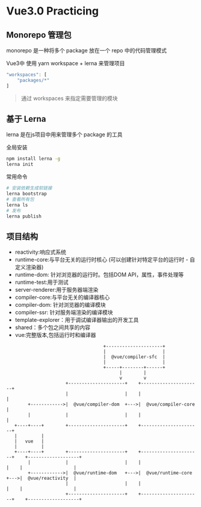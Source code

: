 # Vue3.0 Practicing

## Monorepo 管理包

monorepo 是一种将多个 package 放在一个 repo 中的代码管理模式

Vue3中 使用 yarn workspace + lerna 来管理项目

```js
"workspaces": [
    "packages/*"
]
```

> 通过 workspaces 来指定需要管理的模块

## 基于 Lerna 

lerna 是在js项目中用来管理多个 package 的工具

全局安装

```bash
npm install lerna -g
lerna init
```

常用命令

```bash
# 安装依赖生成软链接
lerna bootstrap
# 查看所有包
lerna ls
# 发布
lerna publish
```

## 项目结构

* reactivity:响应式系统
* runtime-core:与平台无关的运行时核心 (可以创建针对特定平台的运行时 - 自定义渲染器)
* runtime-dom: 针对浏览器的运行时。包括DOM API，属性，事件处理等
* runtime-test:用于测试
* server-renderer:用于服务器端渲染
* compiler-core:与平台无关的编译器核心
* compiler-dom: 针对浏览器的编译模块
* compiler-ssr: 针对服务端渲染的编译模块
* template-explorer：用于调试编译器输出的开发工具
* shared：多个包之间共享的内容
* vue:完整版本,包括运行时和编译器

```shell
                                    +---------------------+
                                    |                     |
                                    |  @vue/compiler-sfc  |
                                    |                     |
                                    +-----+--------+------+
                                          |        |
                                          v        v
                      +---------------------+    +----------------------+
                      |                     |    |                      |
        +------------>|  @vue/compiler-dom  +--->|  @vue/compiler-core  |
        |             |                     |    |                      |
   +----+----+        +---------------------+    +----------------------+
   |         |
   |   vue   |
   |         |
   +----+----+        +---------------------+    +----------------------+    +-------------------+
        |             |                     |    |                      |    |                   |
        +------------>|  @vue/runtime-dom   +--->|  @vue/runtime-core   +--->|  @vue/reactivity  |
                      |                     |    |                      |    |                   |
                      +---------------------+    +----------------------+    +-------------------+
```